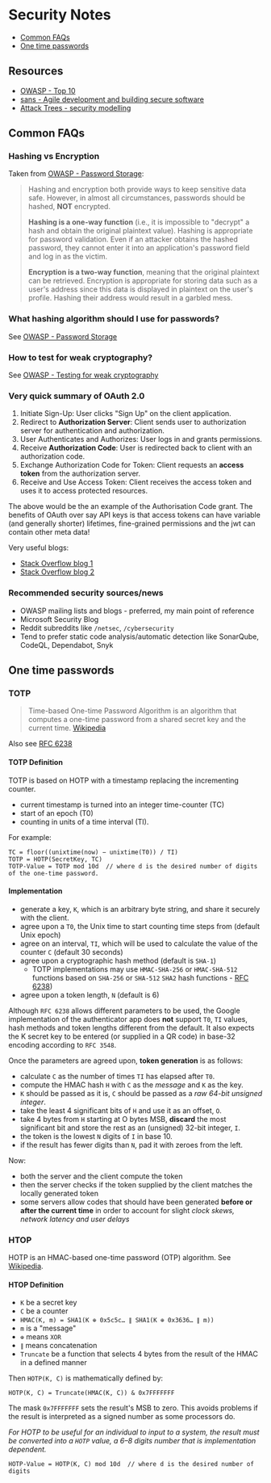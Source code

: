 # Security Notes

* [Common FAQs](security-notes.md#common-faqs)
* [One time passwords](security-notes.md#one-time-passwords)

## Resources

* [OWASP - Top 10](https://owasp.org/www-project-top-ten/)
* [sans - Agile development and building secure software](https://www.sans.org/blog/agile-development-teams-can-build-secure-software/)
* [Attack Trees - security modelling](https://www.infoq.com/presentations/security-modeling-agile-teams/)

## Common FAQs

### Hashing vs Encryption

Taken from [OWASP - Password Storage](https://cheatsheetseries.owasp.org/cheatsheets/Password_Storage_Cheat_Sheet.html):

> Hashing and encryption both provide ways to keep sensitive data safe. However, in almost all circumstances, passwords should be hashed, **NOT** encrypted.
>
> **Hashing is a one-way function** (i.e., it is impossible to "decrypt" a hash and obtain the original plaintext value). Hashing is appropriate for password validation. Even if an attacker obtains the hashed password, they cannot enter it into an application's password field and log in as the victim.
>
> **Encryption is a two-way function**, meaning that the original plaintext can be retrieved. Encryption is appropriate for storing data such as a user's address since this data is displayed in plaintext on the user's profile. Hashing their address would result in a garbled mess.

### What hashing algorithm should I use for passwords?

See [OWASP - Password Storage](https://cheatsheetseries.owasp.org/cheatsheets/Password_Storage_Cheat_Sheet.html)

### How to test for weak cryptography?

See [OWASP - Testing for weak cryptography](https://owasp.org/www-project-web-security-testing-guide/stable/4-Web_Application_Security_Testing/09-Testing_for_Weak_Cryptography/README)

### Very quick summary of OAuth 2.0

1. Initiate Sign-Up: User clicks "Sign Up" on the client application.
2. Redirect to **Authorization Server**: Client sends user to authorization server for authentication and authorization.
3. User Authenticates and Authorizes: User logs in and grants permissions.
4. Receive **Authorization Code**: User is redirected back to client with an authorization code.
5. Exchange Authorization Code for Token: Client requests an **access token** from the authorization server.
6. Receive and Use Access Token: Client receives the access token and uses it to access protected resources.

The above would be the an example of the Authorisation Code grant. The benefits of OAuth over say API keys is that access tokens can have variable (and generally shorter) lifetimes, fine-grained permissions and the jwt can contain other meta data!

Very useful blogs:

* [Stack Overflow blog 1](https://stackoverflow.blog/2022/12/22/the-complete-guide-to-protecting-your-apis-with-oauth2/)
* [Stack Overflow blog 2](https://stackoverflow.blog/2022/04/14/the-authorization-code-grant-in-excruciating-detail/)

### Recommended security sources/news

* OWASP mailing lists and blogs - preferred, my main point of reference
* Microsoft Security Blog
* Reddit subreddits like `/netsec`, `/cybersecurity`
* Tend to prefer static code analysis/automatic detection like SonarQube, CodeQL, Dependabot, Snyk

## One time passwords

### TOTP

> Time-based One-time Password Algorithm is an algorithm that computes a one-time password from a shared secret key and the current time. [Wikipedia](https://en.wikipedia.org/wiki/Time-based_One-time_Password_Algorithm)

Also see [RFC 6238](https://tools.ietf.org/html/rfc6238)

#### TOTP Definition

TOTP is based on HOTP with a timestamp replacing the incrementing counter.

* current timestamp is turned into an integer time-counter (TC)
* start of an epoch (T0)
* counting in units of a time interval (TI).

For example:

```
TC = floor((unixtime(now) − unixtime(T0)) / TI)
TOTP = HOTP(SecretKey, TC)
TOTP-Value = TOTP mod 10d  // where d is the desired number of digits of the one-time password.
```

#### Implementation

* generate a key, `K`, which is an arbitrary byte string, and share it securely with the client.
* agree upon a `T0`, the Unix time to start counting time steps from (default Unix epoch)
* agree on an interval, `TI`, which will be used to calculate the value of the counter `C` (default 30 seconds)
* agree upon a cryptographic hash method (default is `SHA-1`)
  * TOTP implementations may use `HMAC-SHA-256` or `HMAC-SHA-512` functions based on `SHA-256` or `SHA-512` `SHA2` hash functions - [RFC 6238](https://tools.ietf.org/html/rfc6238#section-1.2))
* agree upon a token length, `N` (default is 6)

Although `RFC 6238` allows different parameters to be used, the Google implementation of the authenticator app does **not** support `T0`, `TI` values, hash methods and token lengths different from the default. It also expects the K secret key to be entered (or supplied in a QR code) in base-32 encoding according to `RFC 3548`.

Once the parameters are agreed upon, **token generation** is as follows:

* calculate `C` as the number of times `TI` has elapsed after `T0`.
* compute the HMAC hash `H` with `C` as the _message_ and `K` as the key.
* `K` should be passed as it is, `C` should be passed as a _raw 64-bit unsigned integer_.
* take the least 4 significant bits of `H` and use it as an offset, `O`.
* take 4 bytes from `H` starting at O bytes MSB, **discard** the most significant bit and store the rest as an (unsigned) 32-bit integer, `I`.
* the token is the lowest `N` digits of `I` in base 10.
* if the result has fewer digits than `N`, pad it with zeroes from the left.

Now:

* both the server and the client compute the token
* then the server checks if the token supplied by the client matches the locally generated token
* some servers allow codes that should have been generated **before or after the current time** in order to account for slight _clock skews, network latency and user delays_

### HTOP

HOTP is an HMAC-based one-time password (OTP) algorithm. See [Wikipedia](https://en.wikipedia.org/wiki/HMAC-based_One-time_Password_Algorithm#Definition).

#### HTOP Definition

* `K` be a secret key
* `C` be a counter
* `HMAC(K, m) = SHA1(K ⊕ 0x5c5c… ∥ SHA1(K ⊕ 0x3636… ∥ m))`
* `m` is a "message"
* `⊕` means `XOR`
* `∥` means concatenation
* `Truncate` be a function that selects 4 bytes from the result of the HMAC in a defined manner

Then `HOTP(K, C)` is mathematically defined by:

```
HOTP(K, C) = Truncate(HMAC(K, C)) & 0x7FFFFFFF
```

The mask `0x7FFFFFFF` sets the result's MSB to zero. This avoids problems if the result is interpreted as a signed number as some processors do.

_For HOTP to be useful for an individual to input to a system, the result must be converted into a `HOTP` value, a 6–8 digits number that is implementation dependent._

```
HOTP-Value = HOTP(K, C) mod 10d  // where d is the desired number of digits
```
